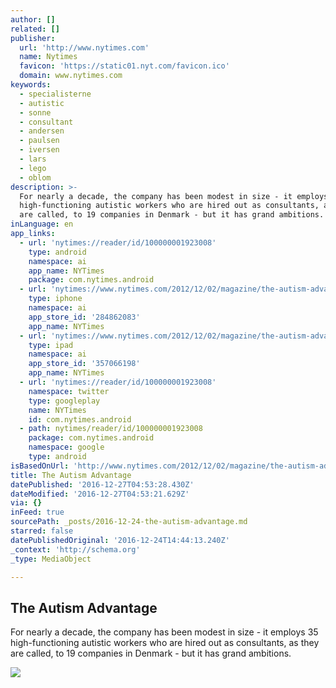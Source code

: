 ```yaml
---
author: []
related: []
publisher:
  url: 'http://www.nytimes.com'
  name: Nytimes
  favicon: 'https://static01.nyt.com/favicon.ico'
  domain: www.nytimes.com
keywords:
  - specialisterne
  - autistic
  - sonne
  - consultant
  - andersen
  - paulsen
  - iversen
  - lars
  - lego
  - oblom
description: >-
  For nearly a decade, the company has been modest in size - it employs 35
  high-functioning autistic workers who are hired out as consultants, as they
  are called, to 19 companies in Denmark - but it has grand ambitions.
inLanguage: en
app_links:
  - url: 'nytimes://reader/id/100000001923008'
    type: android
    namespace: ai
    app_name: NYTimes
    package: com.nytimes.android
  - url: 'nytimes://www.nytimes.com/2012/12/02/magazine/the-autism-advantage.html'
    type: iphone
    namespace: ai
    app_store_id: '284862083'
    app_name: NYTimes
  - url: 'nytimes://www.nytimes.com/2012/12/02/magazine/the-autism-advantage.html'
    type: ipad
    namespace: ai
    app_store_id: '357066198'
    app_name: NYTimes
  - url: 'nytimes://reader/id/100000001923008'
    namespace: twitter
    type: googleplay
    name: NYTimes
    id: com.nytimes.android
  - path: nytimes/reader/id/100000001923008
    package: com.nytimes.android
    namespace: google
    type: android
isBasedOnUrl: 'http://www.nytimes.com/2012/12/02/magazine/the-autism-advantage.html'
title: The Autism Advantage
datePublished: '2016-12-27T04:53:28.430Z'
dateModified: '2016-12-27T04:53:21.629Z'
via: {}
inFeed: true
sourcePath: _posts/2016-12-24-the-autism-advantage.md
starred: false
datePublishedOriginal: '2016-12-24T14:44:13.240Z'
_context: 'http://schema.org'
_type: MediaObject

---
```

<article style=""><h1>The Autism Advantage</h1><p>For nearly a decade, the company has been modest in size - it employs 35 high-functioning autistic workers who are hired out as consultants, as they are called, to 19 companies in Denmark - but it has grand ambitions.</p><img src="https://static01.nyt.com/images/2012/12/02/magazine/02autism1/mag-02Autism-t_CA0-superJumbo.jpg" /></article>
